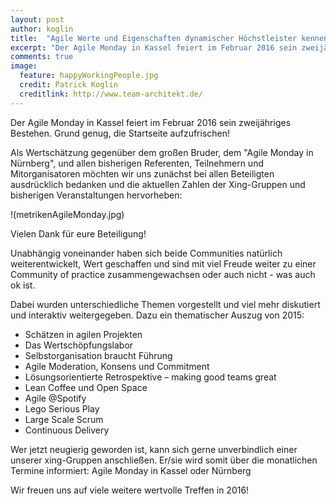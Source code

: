 ```yaml
---
layout: post
author: koglin
title:  "Agile Werte und Eigenschaften dynamischer Höchstleister kennenlernen"
excerpt: "Der Agile Monday in Kassel feiert im Februar 2016 sein zweijähriges Bestehen. Grund genug, die Startseite aufzufrischen!"
comments: true
image:
  feature: happyWorkingPeople.jpg
  credit: Patrick Koglin
  creditlink: http://www.team-architekt.de/
---
```

Der Agile Monday in Kassel feiert im Februar 2016 sein zweijähriges Bestehen. Grund genug, die Startseite aufzufrischen!

Als Wertschätzung gegenüber dem großen Bruder, dem "Agile Monday in Nürnberg", und allen bisherigen Referenten, Teilnehmern und Mitorganisatoren möchten wir uns zunächst bei allen Beteiligten ausdrücklich bedanken und die aktuellen Zahlen der Xing-Gruppen und bisherigen Veranstaltungen hervorheben:

!(metrikenAgileMonday.jpg)

Vielen Dank für eure Beteiligung!

Unabhängig voneinander haben sich beide Communities natürlich weiterentwickelt, Wert geschaffen und sind mit viel Freude weiter zu einer Community of practice zusammengewachsen oder auch nicht - was auch ok ist.

Dabei wurden unterschiedliche Themen vorgestellt und viel mehr diskutiert und interaktiv weitergegeben. Dazu ein thematischer Auszug von 2015:

* Schätzen in agilen Projekten
* Das Wertschöpfungslabor
* Selbstorganisation braucht Führung
* Agile Moderation, Konsens und Commitment
* Lösungsorientierte Retrospektive – making good teams great
* Lean Coffee und Open Space
* Agile @Spotify
* Lego Serious Play
* Large Scale Scrum
* Continuous Delivery

Wer jetzt neugierig geworden ist, kann sich gerne unverbindlich einer unserer xing-Gruppen anschließen. Er/sie wird somit über die monatlichen Termine informiert: Agile Monday in Kassel oder Nürnberg

Wir freuen uns auf viele weitere wertvolle Treffen in 2016!